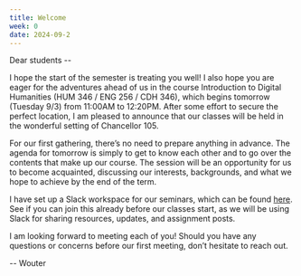 ```yaml
---
title: Welcome
week: 0
date: 2024-09-2
---
```


Dear students --
 
I hope the start of the semester is treating you well! I also hope you are eager for the adventures ahead of us in the course Introduction to Digital Humanities (HUM 346 / ENG 256 / CDH 346), which begins tomorrow (Tuesday 9/3) from 11:00AM to 12:20PM. After some effort to secure the perfect location, I am pleased to announce that our classes will be held in the wonderful setting of Chancellor 105.
 
For our first gathering, there’s no need to prepare anything in advance. The agenda for tomorrow is simply to get to know each other and to go over the contents that make up our course. The session will be an opportunity for us to become acquainted, discussing our interests, backgrounds, and what we hope to achieve by the end of the term.
 
I have set up a Slack workspace for our seminars, which can be found [here](https://join.slack.com/t/introtodh-fall2024/shared_invite/zt-2ppku2vc1-Mj7ZKeWr4T0DxKGx~f3__g). See if you can join this already before our classes start, as we will be using Slack for sharing resources, updates, and assignment posts.
 
I am looking forward to meeting each of you! Should you have any questions or concerns before our first meeting, don’t hesitate to reach out.

-- Wouter